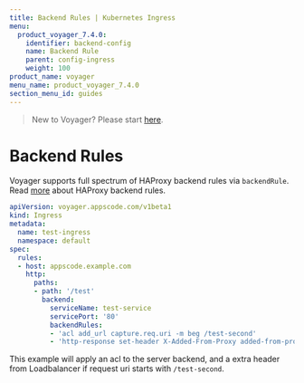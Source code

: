 ```yaml
---
title: Backend Rules | Kubernetes Ingress
menu:
  product_voyager_7.4.0:
    identifier: backend-config
    name: Backend Rule
    parent: config-ingress
    weight: 100
product_name: voyager
menu_name: product_voyager_7.4.0
section_menu_id: guides
---
```


> New to Voyager? Please start [here](/products/voyager/7.4.0/concepts/overview).

# Backend Rules

Voyager supports full spectrum of HAProxy backend rules via `backendRule`. Read [more](https://cbonte.github.io/haproxy-dconv/1.7/configuration.html)
about HAProxy backend rules.

```yaml
apiVersion: voyager.appscode.com/v1beta1
kind: Ingress
metadata:
  name: test-ingress
  namespace: default
spec:
  rules:
  - host: appscode.example.com
    http:
      paths:
      - path: '/test'
        backend:
          serviceName: test-service
          servicePort: '80'
          backendRules:
          - 'acl add_url capture.req.uri -m beg /test-second'
          - 'http-response set-header X-Added-From-Proxy added-from-proxy if add_url'
```

This example will apply an acl to the server backend, and a extra header from Loadbalancer if request uri
starts with `/test-second`.